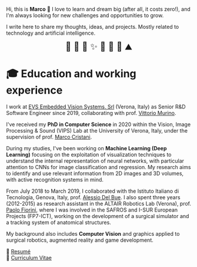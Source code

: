 Hi, this is **Marco** 👋
I love to learn and dream big (after all, it costs zero!), and I'm always looking for new challenges and opportunities to grow.

I write here to share my thoughts, ideas, and projects. Mostly related to technology and artificial intelligence.

<center style="font-size: 1.5rem">📖 📸 🤖 ✨ 👾 🎲 🐉 ⛰️</center>

# 🎓 Education and working experience

I work at [EVS Embedded Vision Systems, Srl](https://www.embeddedvisionsystems.it/) (Verona, Italy) as Senior R&D Software Engineer since 2019, collaborating with prof. [Vittorio Murino](https://scholar.google.com/citations?user=yV3_PTkAAAAJ&hl=it&oi=ao).

I've received my **PhD in Computer Science** in 2020 within the Vision, Image Processing & Sound (VIPS) Lab at the University of Verona, Italy, under the supervision of prof. [Marco Cristani](https://scholar.google.com/citations?hl=it&user=LbgTPRwAAAAJ).

During my studies, I've been working on **Machine Learning (Deep Learning)** focusing on the exploitation of visualization techniques to understand the internal representation of neural networks, with particular attention to CNNs for image classification and regression. My research aims to identify and use relevant information from 2D images and 3D volumes, with active recognition systems in mind.

From July 2018 to March 2019, I collaborated with the Istituto Italiano di Tecnologia, Genova, Italy, prof. [Alessio Del Bue](https://scholar.google.com/citations?hl=it&user=LUzvbGIAAAAJ). I also spent three years (2012-2015) as research assistant in the ALTAIR Robotics Lab (Verona), prof. [Paolo Fiorini](https://scholar.google.com/citations?hl=it&user=FsovWSkAAAAJ), where I was involved in the SAFROS and I-SUR European Projects (FP7-ICT), working on the development of a surgical simulator and a tracking system of anatomical structures.

My background also includes **Computer Vision** and graphics applied to surgical robotics, augmented reality and game development.

📜 [Resumé]()  
📜 [Curriculum Vitae]()